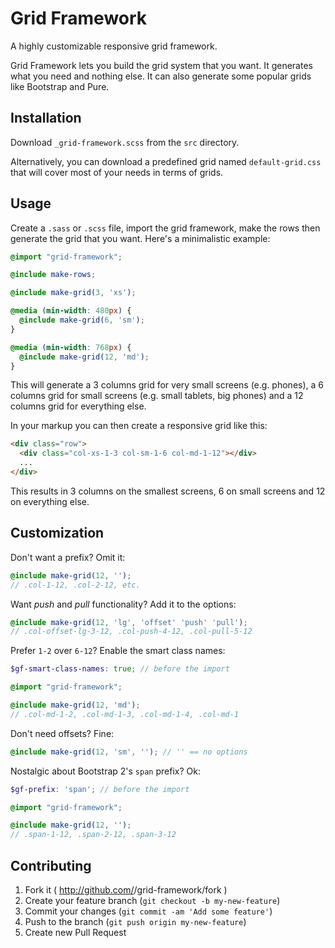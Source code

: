 # Grid Framework

A highly customizable responsive grid framework.

Grid Framework lets you build the grid system that you want. It generates what you need and nothing else. It can also generate some popular grids like Bootstrap and Pure.


## Installation

Download `_grid-framework.scss` from the `src` directory.

Alternatively, you can download a predefined grid named `default-grid.css` that will cover most of your needs in terms of grids.


## Usage

Create a `.sass` or `.scss` file, import the grid framework, make the rows then generate the grid that you want. Here's a minimalistic example:

```scss
@import "grid-framework";

@include make-rows;

@include make-grid(3, 'xs');

@media (min-width: 480px) {
  @include make-grid(6, 'sm');
}

@media (min-width: 768px) {
  @include make-grid(12, 'md');
}
```

This will generate a 3 columns grid for very small screens (e.g. phones), a 6 columns grid for small screens (e.g. small tablets, big phones) and a 12 columns grid for everything else.

In your markup you can then create a responsive grid like this:

```html
<div class="row">
  <div class="col-xs-1-3 col-sm-1-6 col-md-1-12"></div>
  ...
</div>
```

This results in 3 columns on the smallest screens, 6 on small screens and 12 on everything else.


## Customization

Don't want a prefix? Omit it:

```scss
@include make-grid(12, '');
// .col-1-12, .col-2-12, etc.
```

Want _push_ and _pull_ functionality? Add it to the options:

```scss
@include make-grid(12, 'lg', 'offset' 'push' 'pull');
// .col-offset-lg-3-12, .col-push-4-12, .col-pull-5-12
```

Prefer `1-2` over `6-12`? Enable the smart class names:

```scss
$gf-smart-class-names: true; // before the import

@import "grid-framework";

@include make-grid(12, 'md');
// .col-md-1-2, .col-md-1-3, .col-md-1-4, .col-md-1
```

Don't need offsets? Fine:

```scss
@include make-grid(12, 'sm', ''); // '' == no options
```

Nostalgic about Bootstrap 2's `span` prefix? Ok:

```scss
$gf-prefix: 'span'; // before the import

@import "grid-framework";

@include make-grid(12, '');
// .span-1-12, .span-2-12, .span-3-12
```

## Contributing

1. Fork it ( http://github.com/<my-github-username>/grid-framework/fork )
2. Create your feature branch (`git checkout -b my-new-feature`)
3. Commit your changes (`git commit -am 'Add some feature'`)
4. Push to the branch (`git push origin my-new-feature`)
5. Create new Pull Request
